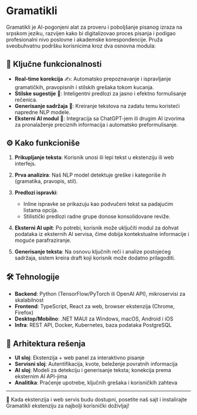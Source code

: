 # Gramatikli

Gramatikli je AI-pogonjeni alat za proveru i poboljšanje pisanog izraza na srpskom jeziku, razvijen kako bi digitalizovao proces pisanja i podigao profesionalni nivo poslovne i akademske korespondencije. Pruža sveobuhvatnu podršku korisnicima kroz dva osnovna modula:

## 🌟 Ključne funkcionalnosti

* **Real-time korekcija** ✍️: Automatsko prepoznavanje i ispravljanje gramatičkih, pravopisnih i stilskih grešaka tokom kucanja.
* **Stilske sugestije** 📝: Inteligentni predlozi za jasno i efektno formulisanje rečenica.
* **Generisanje sadržaja** 🤖: Kreiranje tekstova na zadatu temu koristeći napredne NLP modele.
* **Eksterni AI modul** 🔗: Integracija sa ChatGPT-jem ili drugim AI izvorima za pronalaženje preciznih informacija i automatsko preformulisanje.

## ⚙️ Kako funkcioniše

1. **Prikupljanje teksta**: Korisnik unosi ili lepi tekst u ekstenziju ili web interfejs.
2. **Prva analizira**: Naš NLP model detektuje greške i kategoriše ih (gramatika, pravopis, stil).
3. **Predlozi ispravki**:

   * Inline ispravke se prikazuju kao podvučeni tekst sa padajućim listama opcija.
   * Stilistički predlozi radne grupe donose konsolidovane reviže.
4. **Eksterni AI upit**: Po potrebi, korisnik može uključiti modul za dohvat podataka iz eksternih AI servisa, čime dobija kontekstualne informacije i moguće parafraziranje.
5. **Generisanje teksta**: Na osnovu ključnih reči i analize postojećeg sadržaja, sistem kreira draft koji korisnik može dodatno prilagoditi.

## 🛠️ Tehnologije

* **Backend**: Python (TensorFlow/PyTorch ili OpenAI API), mikroservisi za skalabilnost
* **Frontend**: TypeScript, React za web, browser ekstenzija (Chrome, Firefox)
* **Desktop/Mobilno**: .NET MAUI za Windows, macOS, Android i iOS
* **Infra**: REST API, Docker, Kubernetes, baza podataka PostgreSQL

## 📐 Arhitektura rešenja

* **UI sloj**: Ekstenzija + web panel za interaktivno pisanje
* **Servisni sloj**: Autentifikacija, kvote, beleženje povratnih informacija
* **AI sloj**: Modeli za detekciju i generisanje teksta; konekcija prema eksternim AI API-jima
* **Analitika**: Praćenje upotrebe, ključnih grešaka i korisničkih zahteva

---

🔗 Kada ekstenzija i web servis budu dostupni, posetite naš sajt i instalirajte Gramatikli ekstenziju za najbolji korisnički doživljaj!
